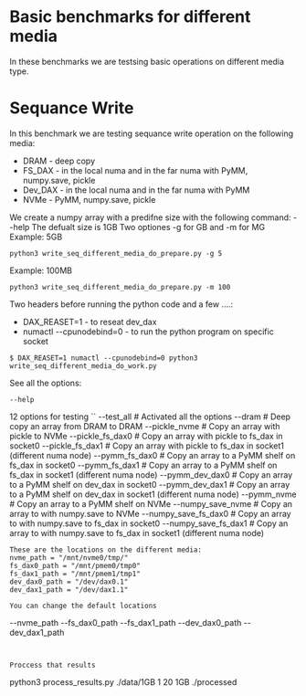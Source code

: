 # Basic benchmarks for different media

In these benchmarks we are testsing basic operations on different media type.

# Sequance Write 

In this benchmark we are testing sequance write operation on the following media:
- DRAM - deep copy
- FS_DAX - in the local numa and in the far numa with PyMM, numpy.save, pickle
- Dev_DAX  - in the local numa and in the far numa with PyMM
- NVMe -  PyMM, numpy.save, pickle


We create a numpy array with a predifne size with the following command:
--help
The defualt size is 1GB
Two optiones -g for GB and -m for MG
Example: 5GB
```
python3 write_seq_different_media_do_prepare.py -g 5
```
Example: 100MB
```
python3 write_seq_different_media_do_prepare.py -m 100
```
Two headers before running the python code and a few ....:
- DAX_REASET=1 - to reseat dev_dax
- numactl --cpunodebind=0 - to run the python program on specific socket 

```
$ DAX_REASET=1 numactl --cpunodebind=0 python3 write_seq_different_media_do_work.py
```

See all the options:
```
--help
```

12 options for testing
``
--test_all # Activated all the options
--dram # Deep copy an array from DRAM to DRAM
--pickle_nvme # Copy an array with pickle to NVMe
--pickle_fs_dax0  # Copy an array with pickle to fs_dax in socket0
--pickle_fs_dax1  # Copy an array with pickle to fs_dax in socket1 (different numa node)
--pymm_fs_dax0  # Copy an array to a PyMM shelf on fs_dax in socket0
--pymm_fs_dax1  # Copy an array to a PyMM shelf on fs_dax in socket1  (different numa node)
--pymm_dev_dax0 # Copy an array to a PyMM shelf on dev_dax in socket0
--pymm_dev_dax1 # Copy an array to a PyMM shelf on dev_dax in socket1 (different numa node)
--pymm_nvme # Copy an array to a PyMM shelf on NVMe
--numpy_save_nvme # Copy an array to with numpy.save to NVMe
--numpy_save_fs_dax0  # Copy an array to with numpy.save to fs_dax in socket0
--numpy_save_fs_dax1  # Copy an array to with numpy.save to fs_dax in socket1 (different numa node)
```
These are the locations on the different media: 
nvme_path = "/mnt/nvme0/tmp/"
fs_dax0_path = "/mnt/pmem0/tmp0"
fs_dax1_path = "/mnt/pmem1/tmp1"
dev_dax0_path = "/dev/dax0.1"
dev_dax1_path = "/dev/dax1.1"

You can change the default locations
```
--nvme_path 
--fs_dax0_path 
--fs_dax1_path 
--dev_dax0_path 
--dev_dax1_path 
```


Proccess that results
```
python3 process_results.py ./data/1GB 1 20 1GB ./processed
```

